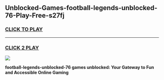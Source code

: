 
## Unblocked-Games-football-legends-unblocked-76-Play-Free-s27fj
<h3>
<a href="https://premium76.site?title=football-legends-unblocked-76&ref=18A1">CLICK TO PLAY</a></h3>
<hr>

<h3>
<a href="https://premium76.site?title=football-legends-unblocked-76&ref=18A1">CLICK 2 PLAY</a>
  
</h3>

<a href="https://premium76.site?title=football-legends-unblocked-76&ref=18A1"><img src="https://clearcache.store/games.png"></a>


**football-legends-unblocked-76 games unblocked: Your Gateway to Fun and Accessible Online Gaming**
